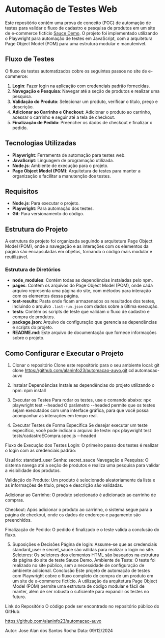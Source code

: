 # Automação de Testes Web

Este repositório contém uma prova de conceito (POC) de automação de testes para validar o fluxo de cadastro e pesquisa de produtos em um site de e-commerce fictício [Sauce Demo](https://www.saucedemo.com/). O projeto foi implementado utilizando o Playwright para automação de testes em JavaScript, com a arquitetura Page Object Model (POM) para uma estrutura modular e manutenível.

## Fluxo de Testes

O fluxo de testes automatizados cobre os seguintes passos no site de e-commerce:

1. **Login**: Fazer login na aplicação com credenciais padrão fornecidas.
2. **Navegação e Pesquisa**: Navegar até a seção de produtos e realizar uma pesquisa.
3. **Validação do Produto**: Selecionar um produto, verificar o título, preço e descrição.
4. **Adicionar ao Carrinho e Checkout**: Adicionar o produto ao carrinho, acessar o carrinho e seguir até a tela de checkout.
5. **Finalização de Pedido**: Preencher os dados de checkout e finalizar o pedido.

## Tecnologias Utilizadas

- **Playwright**: Ferramenta de automação para testes web.
- **JavaScript**: Linguagem de programação utilizada.
- **Node.js**: Ambiente de execução para o projeto.
- **Page Object Model (POM)**: Arquitetura de testes para manter a organização e facilitar a manutenção dos testes.

## Requisitos

- **Node.js**: Para executar o projeto.
- **Playwright**: Para automação dos testes.
- **Git**: Para versionamento do código.

## Estrutura do Projeto

A estrutura do projeto foi organizada seguindo a arquitetura Page Object Model (POM), onde a navegação e as interações com os elementos da página são encapsuladas em objetos, tornando o código mais modular e reutilizável.

### Estrutura de Diretórios

- **node_modules**: Contém todas as dependências instaladas pelo npm.
- **pages**: Contém os arquivos do Page Object Model (POM), onde cada arquivo representa uma página do site, com métodos para interação com os elementos dessa página.
- **test-results**: Pasta onde ficam armazenados os resultados dos testes, incluindo o arquivo `.last-run.json` com dados sobre a última execução.
- **tests**: Contém os scripts de teste que validam o fluxo de cadastro e compra de produtos.
- **package.json**: Arquivo de configuração que gerencia as dependências e scripts do projeto.
- **README.md**: Este arquivo de documentação que fornece informações sobre o projeto.

## Como Configurar e Executar o Projeto

1. Clonar o repositório
Clone este repositório para o seu ambiente local:
git clone https://github.com/alaninfo23/automacao-auvo.git
cd automacao-auvo

3. Instalar Dependências
Instale as dependências do projeto utilizando o npm:
npm install

4. Executar os Testes
Para rodar os testes, use o comando abaixo:
npx playwright test --headed
O parâmetro --headed permite que os testes sejam executados com uma interface gráfica, para que você possa acompanhar as interações em tempo real.

5. Executar Testes de Forma Específica
Se desejar executar um teste específico, você pode indicar o arquivo de teste:
npx playwright test tests/cadastroECompra.spec.js --headed

Fluxo de Execução dos Testes
Login: O primeiro passo dos testes é realizar o login com as credenciais padrão:

Usuário: standard_user
Senha: secret_sauce
Navegação e Pesquisa: O sistema navega até a seção de produtos e realiza uma pesquisa para validar a visibilidade dos produtos.

Validação do Produto: Um produto é selecionado aleatoriamente da lista e as informações de título, preço e descrição são validadas.

Adicionar ao Carrinho: O produto selecionado é adicionado ao carrinho de compras.

Checkout: Após adicionar o produto ao carrinho, o sistema segue para a página de checkout, onde os dados de endereço e pagamento são preenchidos.

Finalização de Pedido: O pedido é finalizado e o teste valida a conclusão do fluxo.

5. Suposições e Decisões
Página de login: Assume-se que as credenciais standard_user e secret_sauce são válidas para realizar o login no site.
Seletores: Os seletores dos elementos HTML são baseados na estrutura da página do site de teste Sauce Demo.
Ambiente de Teste: O teste foi realizado no site público, sem a necessidade de configuração de ambiente adicional.
Conclusão
Este projeto de automação de testes com Playwright cobre o fluxo completo de compra de um produto em um site de e-commerce fictício. A utilização da arquitetura Page Object Model (POM) permite uma estrutura de código modular e fácil de manter, além de ser robusta o suficiente para expandir os testes no futuro.

Link do Repositório
O código pode ser encontrado no repositório público do GitHub:

https://github.com/alaninfo23/automacao-auvo

Autor: Jose Alan dos Santos Rocha
Data: 09/12/2024
